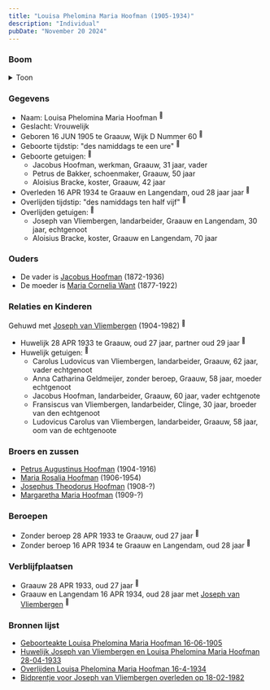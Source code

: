 ```yaml
---
title: "Louisa Phelomina Maria Hoofman (1905-1934)"
description: "Individual"
pubDate: "November 20 2024"
---
```


### Boom
<details><summary>Toon</summary>

![test](https://www.plantuml.com/plantuml/svg/ZPDRQnin48NVzIk6v25FWRtuiZN690wxIKDIJ9CsvCdCxawymbh9IDeQ4_pVA-_5Dcqf-oQaSwHlvenkZ4Ljgr8mi-PoWnfBI35RhxIgP7wdXD9WDKhZZaXQLl2S8ECw4zIigTpO7PHKfgHDisKiQL9sjo5sTcicq1ZuP00mLped_LhmR2t9cEcqH2vdCmZPdh4hMDHF6TOuBXunKsbbu46fZnBb1Q21hvxdZGE0opXCXidSNVlvmKdaUvXEKantorHPAsWoWmXUuWNuaLFVQyHgUwOqwqg89SfycMbbJAeSZRFuGxXTV0V_IpZgFFiEvXarHxXJMf9mYpUKjWCA_843IkPn68V_0N8euzueOtZyySsH104yLCBO4yXqigKyvt9Lr_Xy--vKNbYp94rpBWLV5NP7GgYjuzcpjcdNrws2jT2dZUIeg8z6h7ljILNS82mA4gha4g7fmn-HE0SSm-pHYL5RdJVidyseosRGUe0aFA5SaSonF0nGDpRAqAQ0NoZXf-3rV3hD4JNm-aoF7q8Ipm-8W_w8KUk9Wh_6vpor8EfAEOij_6TiXyPsAOMinJzji1jNlFl3lm40)
</details>

### Gegevens
- Naam: Louisa Phelomina Maria Hoofman <sup><a href="../s00363/" style="text-decoration:none" title="Geboorteakte Louisa Phelomina Maria Hoofman 16-06-1905">:link:</a></sup>
- Geslacht: Vrouwelijk
- Geboren 16 JUN 1905 te Graauw, Wijk D Nummer 60 <sup><a href="../s00363/" style="text-decoration:none" title="Geboorteakte Louisa Phelomina Maria Hoofman 16-06-1905">:link:</a></sup>
- Geboorte tijdstip: "des namiddags te een ure" <sup><a href="../s00363/" style="text-decoration:none" title="Geboorteakte Louisa Phelomina Maria Hoofman 16-06-1905">:link:</a></sup>
- Geboorte getuigen: <sup><a href="../s00363/" style="text-decoration:none" title="Geboorteakte Louisa Phelomina Maria Hoofman 16-06-1905">:link:</a></sup>
  - Jacobus Hoofman, werkman, Graauw, 31 jaar, vader
  - Petrus de Bakker, schoenmaker, Graauw, 50 jaar
  - Aloisius Bracke, koster, Graauw, 42 jaar
- Overleden 16 APR 1934 te Graauw en Langendam, oud 28 jaar jaar <sup><a href="../s00371/" style="text-decoration:none" title="Overlijden Louisa Phelomina Maria Hoofman 16-4-1934">:link:</a></sup>
- Overlijden tijdstip: "des namiddags ten half vijf" <sup><a href="../s00371/" style="text-decoration:none" title="Overlijden Louisa Phelomina Maria Hoofman 16-4-1934">:link:</a></sup>
- Overlijden getuigen: <sup><a href="../s00371/" style="text-decoration:none" title="Overlijden Louisa Phelomina Maria Hoofman 16-4-1934">:link:</a></sup>
  - Joseph van Vliembergen, landarbeider, Graauw en Langendam, 30 jaar, echtgenoot
  - Aloisius Bracke, koster, Graauw en Langendam, 70 jaar

### Ouders
- De vader is [Jacobus Hoofman](../i00072/) (1872-1936)
- De moeder is [Maria Cornelia Want](../i00214/) (1877-1922)

### Relaties en Kinderen

Gehuwd met [Joseph van Vliembergen](../i00220/) (1904-1982) <sup><a href="../s00370/" style="text-decoration:none" title="Huwelijk Joseph van Vliembergen en Louisa Phelomina Maria Hoofman 28-04-1933">:link:</a></sup>
- Huwelijk 28 APR 1933 te Graauw, oud 27 jaar, partner oud 29 jaar <sup><a href="../s00370/" style="text-decoration:none" title="Huwelijk Joseph van Vliembergen en Louisa Phelomina Maria Hoofman 28-04-1933">:link:</a></sup>
- Huwelijk getuigen:  <sup><a href="../s00370/" style="text-decoration:none" title="Huwelijk Joseph van Vliembergen en Louisa Phelomina Maria Hoofman 28-04-1933">:link:</a></sup>
  - Carolus Ludovicus van Vliembergen, landarbeider, Graauw, 62 jaar, vader echtgenoot
  - Anna Catharina Geldmeijer, zonder beroep, Graauw, 58 jaar, moeder echtgenoot
  - Jacobus Hoofman, landarbeider, Graauw, 60 jaar, vader echtgenote
  - Fransiscus van Vliembergen, landarbeider, Clinge, 30 jaar, broeder van den echtgenoot
  - Ludovicus Carolus van Vliembergen, landarbeider, Graauw, 58 jaar, oom van de echtgenoote

### Broers en zussen
- [Petrus Augustinus Hoofman](../i00215/) (1904-1916)
- [Maria Rosalia Hoofman](../i00217/) (1906-1954)
- [Josephus Theodorus Hoofman](../i00218/) (1908-?)
- [Margaretha Maria Hoofman](../i00219/) (1909-?)

### Beroepen
- Zonder beroep 28 APR 1933 te Graauw, oud 27 jaar <sup><a href="../s00370/" style="text-decoration:none" title="Huwelijk Joseph van Vliembergen en Louisa Phelomina Maria Hoofman 28-04-1933">:link:</a></sup>
- Zonder beroep 16 APR 1934 te Graauw en Langendam, oud 28 jaar <sup><a href="../s00371/" style="text-decoration:none" title="Overlijden Louisa Phelomina Maria Hoofman 16-4-1934">:link:</a></sup>

### Verblijfplaatsen
- Graauw  28 APR 1933, oud 27 jaar  <sup><a href="../s00370/" style="text-decoration:none" title="Huwelijk Joseph van Vliembergen en Louisa Phelomina Maria Hoofman 28-04-1933">:link:</a></sup>
- Graauw en Langendam  16 APR 1934, oud 28 jaar met [Joseph van Vliembergen](../i00220/) <sup><a href="../s00371/" style="text-decoration:none" title="Overlijden Louisa Phelomina Maria Hoofman 16-4-1934">:link:</a></sup>

### Bronnen lijst
- [Geboorteakte Louisa Phelomina Maria Hoofman 16-06-1905](../s00363/)
- [Huwelijk Joseph van Vliembergen en Louisa Phelomina Maria Hoofman 28-04-1933](../s00370/)
- [Overlijden Louisa Phelomina Maria Hoofman 16-4-1934](../s00371/)
- [Bidprentje voor Joseph van Vliembergen overleden op 18-02-1982](../s00375/)